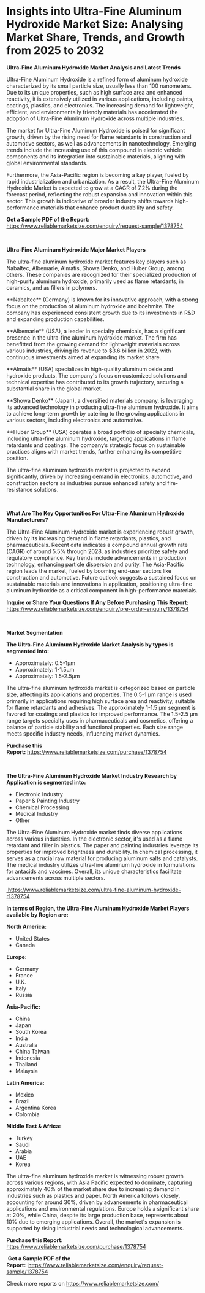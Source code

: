 <p><h1>Insights into Ultra-Fine Aluminum Hydroxide Market Size: Analysing Market Share, Trends, and Growth from 2025 to 2032</h1></p><p><strong>Ultra-Fine Aluminum Hydroxide Market Analysis and Latest Trends</strong></p>
<p><p>Ultra-Fine Aluminum Hydroxide is a refined form of aluminum hydroxide characterized by its small particle size, usually less than 100 nanometers. Due to its unique properties, such as high surface area and enhanced reactivity, it is extensively utilized in various applications, including paints, coatings, plastics, and electronics. The increasing demand for lightweight, efficient, and environmentally friendly materials has accelerated the adoption of Ultra-Fine Aluminum Hydroxide across multiple industries.</p><p>The market for Ultra-Fine Aluminum Hydroxide is poised for significant growth, driven by the rising need for flame retardants in construction and automotive sectors, as well as advancements in nanotechnology. Emerging trends include the increasing use of this compound in electric vehicle components and its integration into sustainable materials, aligning with global environmental standards. </p><p>Furthermore, the Asia-Pacific region is becoming a key player, fueled by rapid industrialization and urbanization. As a result, the Ultra-Fine Aluminum Hydroxide Market is expected to grow at a CAGR of 7.2% during the forecast period, reflecting the robust expansion and innovation within this sector. This growth is indicative of broader industry shifts towards high-performance materials that enhance product durability and safety.</p></p>
<p><strong>Get a Sample PDF of the Report:&nbsp;</strong> <a href="https://www.reliablemarketsize.com/enquiry/request-sample/1378754?utm_campaign=2475&utm_medium=2&utm_source=Github&utm_content=ia&utm_term=02042025&utm_id=ultra-fine-aluminum-hydroxide">https://www.reliablemarketsize.com/enquiry/request-sample/1378754</a></p>
<p>&nbsp;</p>
<p><strong>Ultra-Fine Aluminum Hydroxide Major Market Players</strong></p>
<p><p>The ultra-fine aluminum hydroxide market features key players such as Nabaltec, Albemarle, Almatis, Showa Denko, and Huber Group, among others. These companies are recognized for their specialized production of high-purity aluminum hydroxide, primarily used as flame retardants, in ceramics, and as fillers in polymers.</p><p>**Nabaltec** (Germany) is known for its innovative approach, with a strong focus on the production of aluminum hydroxide and boehmite. The company has experienced consistent growth due to its investments in R&D and expanding production capabilities. </p><p>**Albemarle** (USA), a leader in specialty chemicals, has a significant presence in the ultra-fine aluminum hydroxide market. The firm has benefitted from the growing demand for lightweight materials across various industries, driving its revenue to $3.6 billion in 2022, with continuous investments aimed at expanding its market share.</p><p>**Almatis** (USA) specializes in high-quality aluminum oxide and hydroxide products. The company's focus on customized solutions and technical expertise has contributed to its growth trajectory, securing a substantial share in the global market.</p><p>**Showa Denko** (Japan), a diversified materials company, is leveraging its advanced technology in producing ultra-fine aluminum hydroxide. It aims to achieve long-term growth by catering to the growing applications in various sectors, including electronics and automotive.</p><p>**Huber Group** (USA) operates a broad portfolio of specialty chemicals, including ultra-fine aluminum hydroxide, targeting applications in flame retardants and coatings. The company’s strategic focus on sustainable practices aligns with market trends, further enhancing its competitive position.</p><p>The ultra-fine aluminum hydroxide market is projected to expand significantly, driven by increasing demand in electronics, automotive, and construction sectors as industries pursue enhanced safety and fire-resistance solutions.</p></p>
<p>&nbsp;</p>
<p><strong>What Are The Key Opportunities For Ultra-Fine Aluminum Hydroxide Manufacturers?</strong></p>
<p><p>The Ultra-Fine Aluminum Hydroxide market is experiencing robust growth, driven by its increasing demand in flame retardants, plastics, and pharmaceuticals. Recent data indicates a compound annual growth rate (CAGR) of around 5.5% through 2028, as industries prioritize safety and regulatory compliance. Key trends include advancements in production technology, enhancing particle dispersion and purity. The Asia-Pacific region leads the market, fueled by booming end-user sectors like construction and automotive. Future outlook suggests a sustained focus on sustainable materials and innovations in application, positioning ultra-fine aluminum hydroxide as a critical component in high-performance materials.</p></p>
<p><strong>Inquire or Share Your Questions If Any Before Purchasing This Report:</strong> <a href="https://www.reliablemarketsize.com/enquiry/pre-order-enquiry/1378754?utm_campaign=2475&utm_medium=2&utm_source=Github&utm_content=ia&utm_term=02042025&utm_id=ultra-fine-aluminum-hydroxide">https://www.reliablemarketsize.com/enquiry/pre-order-enquiry/1378754</a></p>
<p>&nbsp;</p>
<p><strong>Market Segmentation</strong></p>
<p><strong>The Ultra-Fine Aluminum Hydroxide Market Analysis by types is segmented into:</strong></p>
<p><ul><li>Approximately: 0.5-1μm</li><li>Approximately: 1-1.5μm</li><li>Approximately: 1.5-2.5μm</li></ul></p>
<p><p>The ultra-fine aluminum hydroxide market is categorized based on particle size, affecting its applications and properties. The 0.5-1 μm range is used primarily in applications requiring high surface area and reactivity, suitable for flame retardants and adhesives. The approximately 1-1.5 μm segment is favored for coatings and plastics for improved performance. The 1.5-2.5 μm range targets specialty uses in pharmaceuticals and cosmetics, offering a balance of particle stability and functional properties. Each size range meets specific industry needs, influencing market dynamics.</p></p>
<p><strong>Purchase this Report:&nbsp;</strong><a href="https://www.reliablemarketsize.com/purchase/1378754?utm_campaign=2475&utm_medium=2&utm_source=Github&utm_content=ia&utm_term=02042025&utm_id=ultra-fine-aluminum-hydroxide">https://www.reliablemarketsize.com/purchase/1378754</a></p>
<p>&nbsp;</p>
<p><strong>The Ultra-Fine Aluminum Hydroxide Market Industry Research by Application is segmented into:</strong></p>
<p><ul><li>Electronic Industry</li><li>Paper & Painting Industry</li><li>Chemical Processing</li><li>Medical Industry</li><li>Other</li></ul></p>
<p><p>The Ultra-Fine Aluminum Hydroxide market finds diverse applications across various industries. In the electronic sector, it's used as a flame retardant and filler in plastics. The paper and painting industries leverage its properties for improved brightness and durability. In chemical processing, it serves as a crucial raw material for producing aluminum salts and catalysts. The medical industry utilizes ultra-fine aluminum hydroxide in formulations for antacids and vaccines. Overall, its unique characteristics facilitate advancements across multiple sectors.</p></p>
<p><a href="https://www.reliablemarketsize.com/ultra-fine-aluminum-hydroxide-r1378754?utm_campaign=2475&utm_medium=2&utm_source=Github&utm_content=ia&utm_term=02042025&utm_id=ultra-fine-aluminum-hydroxide">&nbsp;https://www.reliablemarketsize.com/ultra-fine-aluminum-hydroxide-r1378754</a></p>
<p><strong>In terms of Region, the Ultra-Fine Aluminum Hydroxide Market Players available by Region are:</strong></p>
<p>
    <p> <strong> North America: </strong>
        <ul>
            <li>United States</li>
            <li>Canada</li>
        </ul>
        </p> 
    <p> <strong> Europe: </strong>
        <ul>
            <li>Germany</li>
            <li>France</li>
            <li>U.K.</li>
            <li>Italy</li>
            <li>Russia</li>
        </ul>
        </p> 
    <p> <strong> Asia-Pacific: </strong>
        <ul>
            <li>China</li>
            <li>Japan</li>
            <li>South Korea</li>
            <li>India</li>
            <li>Australia</li>
            <li>China Taiwan</li>
            <li>Indonesia</li>
            <li>Thailand</li>
            <li>Malaysia</li>
        </ul>
        </p> 
    <p> <strong> Latin America: </strong>
        <ul>
            <li>Mexico</li>
            <li>Brazil</li>
            <li>Argentina Korea</li>
            <li>Colombia</li>
        </ul>
        </p> 
    <p> <strong> Middle East & Africa: </strong>
        <ul>
            <li>Turkey</li>
            <li>Saudi</li>
            <li>Arabia</li>
            <li>UAE</li>
            <li>Korea</li>
        </ul>
    </p>
    </p>
<p><p>The ultra-fine aluminum hydroxide market is witnessing robust growth across various regions, with Asia Pacific expected to dominate, capturing approximately 40% of the market share due to increasing demand in industries such as plastics and paper. North America follows closely, accounting for around 30%, driven by advancements in pharmaceutical applications and environmental regulations. Europe holds a significant share at 20%, while China, despite its large production base, represents about 10% due to emerging applications. Overall, the market's expansion is supported by rising industrial needs and technological advancements.</p></p>
<p><strong>Purchase this Report: </strong><a href="https://www.reliablemarketsize.com/purchase/1378754?utm_campaign=2475&utm_medium=2&utm_source=Github&utm_content=ia&utm_term=02042025&utm_id=ultra-fine-aluminum-hydroxide">https://www.reliablemarketsize.com/purchase/1378754</a></p>
<p>&nbsp;<strong>Get a Sample PDF of the Report:&nbsp;&nbsp;</strong><a href="https://www.reliablemarketsize.com/enquiry/request-sample/1378754?utm_campaign=2475&utm_medium=2&utm_source=Github&utm_content=ia&utm_term=02042025&utm_id=ultra-fine-aluminum-hydroxide">https://www.reliablemarketsize.com/enquiry/request-sample/1378754</a></p>
<p><strong></strong></p>
<p>Check more reports on <a href="https://www.reliablemarketsize.com/?utm_campaign=2475&utm_medium=2&utm_source=Github&utm_content=ia&utm_term=02042025&utm_id=ultra-fine-aluminum-hydroxide">https://www.reliablemarketsize.com/</a></p>